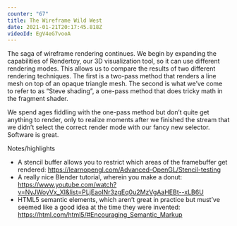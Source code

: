```yaml
---
counter: "67"
title: The Wireframe Wild West
date: 2021-01-21T20:17:45.818Z
videoId: EgV4eG7vooA
---
```

The saga of wireframe rendering continues. We begin by expanding the capabilities of Rendertoy, our 3D visualization tool, so it can use different rendering modes. This allows us to compare the results of two different rendering techniques. The first is a two-pass method that renders a line mesh on top of an opaque triangle mesh. The second is what we’ve come to refer to as “Steve shading”, a one-pass method that does tricky math in the fragment shader.

We spend ages fiddling with the one-pass method but don’t quite get anything to render, only to realize moments after we finished the stream that we didn’t select the correct render mode with our fancy new selector. Software is great.

Notes/highlights

- A stencil buffer allows you to restrict which areas of the framebuffer get rendered: https://learnopengl.com/Advanced-OpenGL/Stencil-testing
- A really nice Blender tutorial, wherein you make a donut: https://www.youtube.com/watch?v=NyJWoyVx_XI&list=PLjEaoINr3zgEq0u2MzVgAaHEBt--xLB6U
- HTML5 semantic elements, which aren’t great in practice but must’ve seemed like a good idea at the time they were invented: https://html.com/html5/#Encouraging_Semantic_Markup